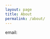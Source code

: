 ```yaml
---
layout: page
title: About
permalink: /about/
---
```


<!--I'm Programmer for Python & Django. I've made quite a few web apps, especially on Django. Now, I am doing more on backend.
TEST -->

email: 
